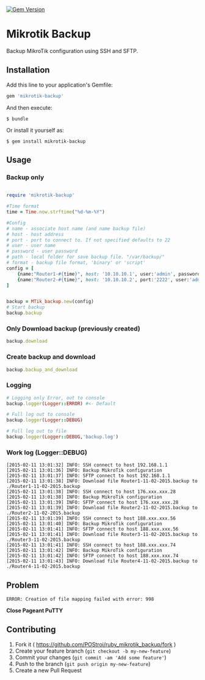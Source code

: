 [![Gem Version](https://badge.fury.io/rb/mikrotik-backup.svg)](http://badge.fury.io/rb/mikrotik-backup)

# Mikrotik Backup

Backup MikroTik configuration using SSH and SFTP.

## Installation

Add this line to your application's Gemfile:

```ruby
gem 'mikrotik-backup'
```

And then execute:

    $ bundle

Or install it yourself as:

    $ gem install mikrotik-backup

## Usage

### Backup only
```ruby

require 'mikrotik-backup'

#Time format
time = Time.now.strftime("%d-%m-%Y")

#Config
# name - associate host name (and name backup file)
# host - host address
# port - port to connect to. If not specified defaults to 22
# user - user name
# password - user password
# path - local folder for save backup file. "/var/backup/"
# format - backup file format, 'binary' or 'script'
config = [
    {name:"Router1-#{time}", host: '10.10.10.1', user:'admin', password:'admin', path:'./', format:'binary'},
    {name:"Router2-#{time}", host: '10.10.10.2', port:'2222', user:'admin', password:'admin', path:'./', format:'script'}
]


backup = MTik_backup.new(config)
# Start backup
backup.backup
```

### Only Download backup (previously created)
```ruby
backup.download
```

### Create backup and download
```ruby
backup.backup_and_download
```

### Logging
```ruby
# Logging only Error, out to console
backup.logger(Logger::ERROR) #<- Default

# Full log out to console
backup.logger(Logger::DEBUG)

# Full log out to file
backup.logger(Logger::DEBUG,'backup.log')
```
### Work log (Logger::DEBUG)
```
[2015-02-11 13:01:32] INFO: SSH connect to host 192.168.1.1
[2015-02-11 13:01:36] INFO: Backup MikroTik configuration
[2015-02-11 13:01:37] INFO: SFTP connect to host 192.168.1.1
[2015-02-11 13:01:38] INFO: Download file Router1-11-02-2015.backup to ./Router1-11-02-2015.backup
[2015-02-11 13:01:38] INFO: SSH connect to host 176.xxx.xxx.28
[2015-02-11 13:01:38] INFO: Backup MikroTik configuration
[2015-02-11 13:01:39] INFO: SFTP connect to host 176.xxx.xxx.28
[2015-02-11 13:01:39] INFO: Download file Router2-11-02-2015.backup to ./Router2-11-02-2015.backup
[2015-02-11 13:01:39] INFO: SSH connect to host 188.xxx.xxx.56
[2015-02-11 13:01:40] INFO: Backup MikroTik configuration
[2015-02-11 13:01:41] INFO: SFTP connect to host 188.xxx.xxx.56
[2015-02-11 13:01:41] INFO: Download file Router3-11-02-2015.backup to ./Router3-11-02-2015.backup
[2015-02-11 13:01:41] INFO: SSH connect to host 188.xxx.xxx.74
[2015-02-11 13:01:42] INFO: Backup MikroTik configuration
[2015-02-11 13:01:42] INFO: SFTP connect to host 188.xxx.xxx.74
[2015-02-11 13:01:43] INFO: Download file Router4-11-02-2015.backup to ./Router4-11-02-2015.backup
```

## Problem

```
ERROR: Creation of file mapping failed with error: 998
```
**Close Pageant PuTTY**

## Contributing

1. Fork it ( https://github.com/POStroi/ruby_mikrotik_backup/fork )
2. Create your feature branch (`git checkout -b my-new-feature`)
3. Commit your changes (`git commit -am 'Add some feature'`)
4. Push to the branch (`git push origin my-new-feature`)
5. Create a new Pull Request
